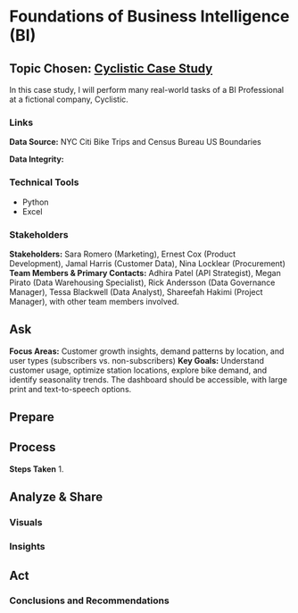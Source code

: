 # Foundations of Business Intelligence (BI)
## Topic Chosen: [Cyclistic Case Study](https://www.coursera.org/learn/foundations-of-business-intelligence/supplement/dx01k/course-1-workplace-scenario-overview-cyclistic)

In this case study, I will perform many real-world tasks of a BI Professional at a fictional company, Cyclistic. 

### Links
**Data Source:** NYC Citi Bike Trips and Census Bureau US Boundaries

**Data Integrity:** 


### Technical Tools
- Python
- Excel

### Stakeholders
**Stakeholders:** Sara Romero (Marketing), Ernest Cox (Product Development), Jamal Harris (Customer Data), Nina Locklear (Procurement)<br/>
**Team Members & Primary Contacts:** Adhira Patel (API Strategist), Megan Pirato (Data Warehousing Specialist), Rick Andersson (Data Governance Manager), Tessa Blackwell (Data Analyst), Shareefah Hakimi (Project Manager), with other team members involved.<br/>

## Ask
**Focus Areas:** Customer growth insights, demand patterns by location, and user types (subscribers vs. non-subscribers)
**Key Goals:** Understand customer usage, optimize station locations, explore bike demand, and identify seasonality trends. The dashboard should be accessible, with large print and text-to-speech options.
## Prepare

## Process
**Steps Taken**
1. 

## Analyze & Share
### Visuals


### Insights

## Act
### Conclusions and Recommendations
